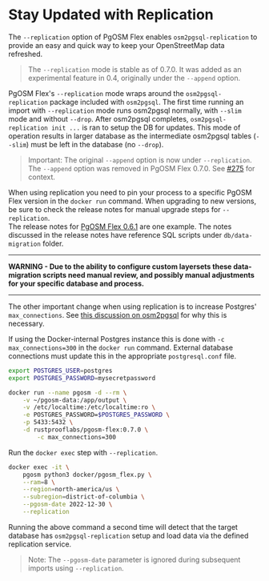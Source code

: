 # Stay Updated with Replication

The `--replication` option of PgOSM Flex enables `osm2pgsql-replication`
to provide an easy and quick way to keep your OpenStreetMap data refreshed.


> The `--replication` mode is stable as of 0.7.0.  It was added as an experimental feature in 0.4, originally under the `--append` option.


PgOSM Flex's `--replication` mode wraps around the `osm2pgsql-replication` package
included with `osm2pgsql`.  The first time running an import with `--replication`
mode runs osm2pgsql normally, with `--slim` mode and without `--drop`.
After osm2pgsql completes, `osm2pgsql-replication init ...` is ran to setup
the DB for updates.
This mode of operation results in larger database as the intermediate osm2pgsql
tables (`--slim`) must be left in the database (no `--drop`).


> Important:  The original `--append` option is now under `--replication`. The `--append` option was removed in PgOSM Flex 0.7.0.  See [#275](https://github.com/rustprooflabs/pgosm-flex/issues/275) for context.


When using replication you need to pin your process to a specific PgOSM Flex version
in the `docker run` command.  When upgrading to new versions,
be sure to check the release notes for manual upgrade steps for `--replication`.  
The release notes for
[PgOSM Flex 0.6.1](https://github.com/rustprooflabs/pgosm-flex/releases/tag/0.6.1)
are one example.
The notes discussed in the release notes have reference SQL scripts
under `db/data-migration` folder.  

----

**WARNING - Due to the ability to configure custom layersets these data-migration
scripts need manual review, and possibly manual adjustments for
your specific database and process.**

----


The other important change when using replication is to increase Postgres' `max_connections`.
See [this discussion on osm2pgsql](https://github.com/openstreetmap/osm2pgsql/discussions/1650)
for why this is necessary.

If using the Docker-internal Postgres instance this is done with `-c max_connections=300`
in the `docker run` command.  External database connections must update this
in the appropriate `postgresql.conf` file.


```bash
export POSTGRES_USER=postgres
export POSTGRES_PASSWORD=mysecretpassword

docker run --name pgosm -d --rm \
    -v ~/pgosm-data:/app/output \
    -v /etc/localtime:/etc/localtime:ro \
    -e POSTGRES_PASSWORD=$POSTGRES_PASSWORD \
    -p 5433:5432 \
    -d rustprooflabs/pgosm-flex:0.7.0 \
        -c max_connections=300
```


Run the `docker exec` step with `--replication`.

```bash
docker exec -it \
    pgosm python3 docker/pgosm_flex.py \
    --ram=8 \
    --region=north-america/us \
    --subregion=district-of-columbia \
    --pgosm-date 2022-12-30 \
    --replication
```

Running the above command a second time will detect that the target database
has `osm2pgsql-replication` setup and load data via the defined replication
service.

> Note:  The `--pgosm-date` parameter is ignored during subsequent imports using `--replication`.

